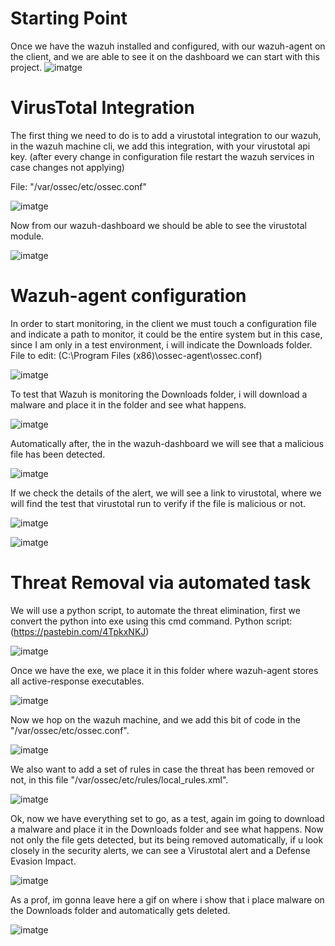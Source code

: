 # Starting Point

Once we have the wazuh installed and configured, with our wazuh-agent on the client, and we are able to see it on the dashboard
we can start with this project.
![imatge](/images/1.png)


# VirusTotal Integration

The first thing we need to do is to add a virustotal integration to our wazuh, in the wazuh machine cli, we add this integration,
with your virustotal api key. (after every change in configuration file restart the wazuh services in case changes not applying)

File: "/var/ossec/etc/ossec.conf"

![imatge](/images/2.png)


Now from our wazuh-dashboard we should be able to see the virustotal module.

![imatge](/images/3.png)



# Wazuh-agent configuration

In order to start monitoring, in the client we must touch a configuration file and indicate a path to monitor, it could be the entire system but in this case, 
since I am only in a test environment, i will indicate the Downloads folder.
File to edit: (C:\Program Files (x86)\ossec-agent\ossec.conf)


![imatge](/images/4.png)

To test that Wazuh is monitoring the Downloads folder, i will download a malware and place it in the folder and see what happens.


![imatge](/images/das.png)


Automatically after, the in the wazuh-dashboard we will see that a malicious file has been detected.


![imatge](/images/6.png)


If we check the details of the alert, we will see a link to virustotal, where we will find the test that virustotal run to verify if the file is malicious or not.


![imatge](/images/7.png)

![imatge](/images/8.png)


# Threat Removal via automated task

We will use a python script, to automate the threat elimination, first we convert the python into exe using this cmd command.
Python script: (https://pastebin.com/4TpkxNKJ)

![imatge](/images/9.png)


Once we have the exe, we place it in this folder where wazuh-agent stores all active-response executables.

![imatge](/images/10.png)


Now we hop on the wazuh machine, and we add this bit of code in the "/var/ossec/etc/ossec.conf".

![imatge](/images/11.png)


We also want to add a set of rules in case the threat has been removed or not, in this file "/var/ossec/etc/rules/local_rules.xml".

![imatge](/images/12.png)


Ok, now we have everything set to go, as a test, again im going to download a malware and place it in the Downloads folder and see what happens.
Now not only the file gets detected, but its being removed automatically, if u look closely in the security alerts, we can see a Virustotal alert and a Defense Evasion Impact.


![imatge](/images/13.png)


As a prof, im gonna leave here a gif on where i show that i place malware on the Downloads folder and automatically gets deleted.


![imatge](/images/15.gif)
